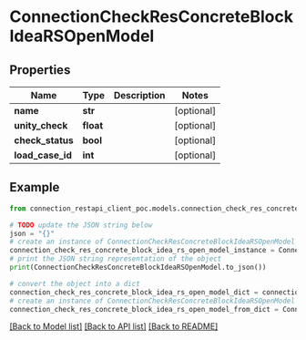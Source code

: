 # ConnectionCheckResConcreteBlockIdeaRSOpenModel


## Properties

Name | Type | Description | Notes
------------ | ------------- | ------------- | -------------
**name** | **str** |  | [optional] 
**unity_check** | **float** |  | [optional] 
**check_status** | **bool** |  | [optional] 
**load_case_id** | **int** |  | [optional] 

## Example

```python
from connection_restapi_client_poc.models.connection_check_res_concrete_block_idea_rs_open_model import ConnectionCheckResConcreteBlockIdeaRSOpenModel

# TODO update the JSON string below
json = "{}"
# create an instance of ConnectionCheckResConcreteBlockIdeaRSOpenModel from a JSON string
connection_check_res_concrete_block_idea_rs_open_model_instance = ConnectionCheckResConcreteBlockIdeaRSOpenModel.from_json(json)
# print the JSON string representation of the object
print(ConnectionCheckResConcreteBlockIdeaRSOpenModel.to_json())

# convert the object into a dict
connection_check_res_concrete_block_idea_rs_open_model_dict = connection_check_res_concrete_block_idea_rs_open_model_instance.to_dict()
# create an instance of ConnectionCheckResConcreteBlockIdeaRSOpenModel from a dict
connection_check_res_concrete_block_idea_rs_open_model_from_dict = ConnectionCheckResConcreteBlockIdeaRSOpenModel.from_dict(connection_check_res_concrete_block_idea_rs_open_model_dict)
```
[[Back to Model list]](../README.md#documentation-for-models) [[Back to API list]](../README.md#documentation-for-api-endpoints) [[Back to README]](../README.md)


